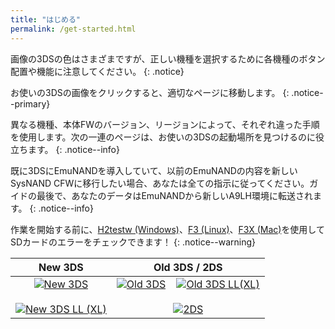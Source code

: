 ```yaml
---
title: "はじめる"
permalink: /get-started.html
---
```


画像の3DSの色はさまざまですが、正しい機種を選択するために各機種のボタン配置や機能に注意してください。
{: .notice}

お使いの3DSの画像をクリックすると、適切なページに移動します。
{: .notice--primary}

異なる機種、本体FWのバージョン、リージョンによって、それぞれ違った手順を使用します。次の一連のページは、お使いの3DSの起動場所を見つけるのに役立ちます。
{: .notice--info}

既に3DSにEmuNANDを導入していて、以前のEmuNANDの内容を新しいSysNAND CFWに移行したい場合、あなたは全ての指示に従ってください。ガイドの最後で、あなたのデータはEmuNANDから新しいA9LH環境に転送されます。
{: .notice--info}

作業を開始する前に、[H2testw (Windows)](h2testw-(windows))、[F3 (Linux)](f3-(linux))、[F3X (Mac)](f3x-(mac))を使用してSDカードのエラーをチェックできます！
{: .notice--warning}

| New 3DS | Old 3DS / 2DS |
|:-:|:-:|
| [![New 3DS](images/new3ds.png)](get-started-(new-3ds)) <br><br> [![New 3DS LL (XL)](images/new3dsxl.png)](get-started-(new-3ds)) | [![Old 3DS](images/old3ds.png)](get-started-(old-3ds)) &nbsp;&nbsp; [![Old 3DS LL(XL)](images/old3dsxl.png)](get-started-(old-3ds)) <br><br> [![2DS](images/2ds.png)](get-started-(old-3ds)) |
